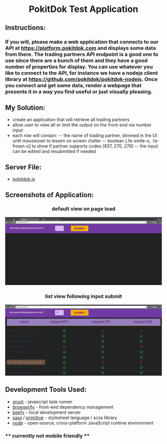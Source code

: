 # <center>PokitDok Test Application</center>

## Instructions:
### If you will, please make a web application that connects to our API at https://platform.pokitdok.com and displays some data from there. The trading partners API endpoint is a good one to use since there are a bunch of them and they have a good number of properties for display. You can use whatever you like to connect to the API, for instance we have a nodejs client library at https://github.com/pokitdok/pokitdok-nodejs. Once you connect and get some data, render a webpage that presents it in a way you find useful or just visually pleasing.

## My Solution:
- create an application that will retrieve all trading partners
- allow user to view all or limit the output on the front-end via number input
- each row will contain:
-- the name of trading partner, dimmed in the UI until mouseover to lessen on screen clutter
-- boolean [.fa-smile-o, .fa-frown-o] to show if partner supports codes [837, 270, 276]
-- the input can be edited and resubmitted if needed 

## Server File:
- [pokitdok.js](https://github.com/mmcgraw73/project_x/blob/pokitdok/pokitdok.js)

## Screenshots of Application:
### <center>default view on page load</center>
![alt tag](img/pokitdok-default-view.png)
### <center>list view following input submit</center>
![alt tag](img/pokitdok-50.png)

## Development Tools Used:
+ [grunt](http://gruntjs.com/) - javascript task runner
+ [browserify](http://browserify.org/) - front-end dependency management
+ [beefy](http://didact.us/beefy/) - local development server
+ [sass](http://sass-lang.com/) / [primitive](https://taniarascia.github.io/primitive/) - stylesheet language / scss library
+ [node](https://nodejs.org/en/) - open-source, cross-platform JavaScript runtime environment

### ** currently not mobile friendly **  
